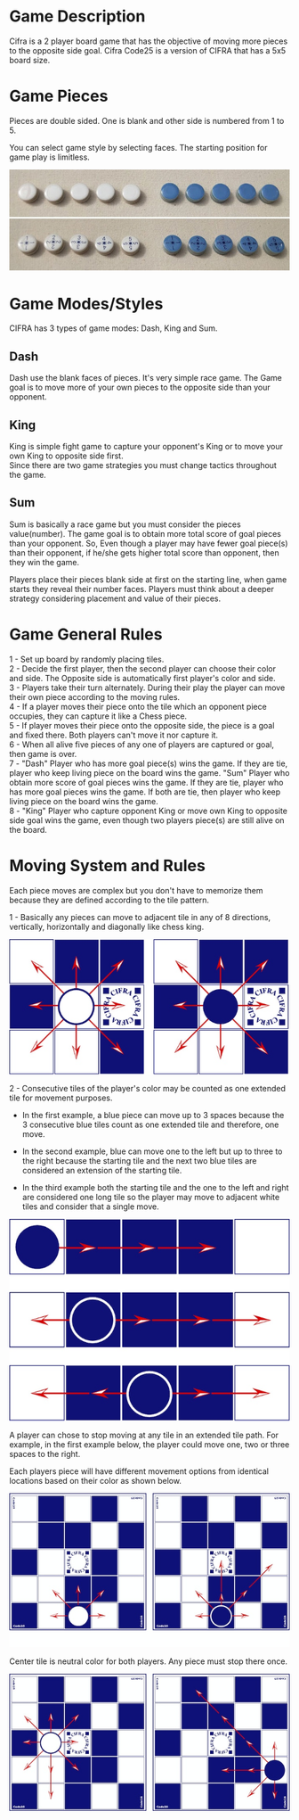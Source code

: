 # Game Description

Cifra is a 2 player board game that has the objective of moving more pieces to the opposite side goal.
Cifra Code25 is a version of CIFRA that has a 5x5 board size.

# Game Pieces

Pieces are double sided. One is blank and other side is numbered from 1 to 5.

You can select game style by selecting faces.  The starting position for game play is limitless.

![Game Pieces](https://github.com/gabrieltmjr/FEUP-AI-Project-1/blob/main/docs/img/pieces.jpg)

# Game Modes/Styles

CIFRA has 3 types of game modes: Dash, King and Sum.

## Dash

Dash use the blank faces of pieces. 
It's very simple race game. The Game goal is to move more of your own pieces to the opposite side than your opponent. 

## King

King is simple fight game to capture your opponent's King or to move your own King to opposite side first.  
Since there are two game strategies you must change tactics throughout the game.

## Sum

Sum is basically a race game but you must consider the pieces value(number). The game goal is to obtain more total score of goal pieces than your opponent. So, Even though a player may have fewer goal piece(s) than their opponent, if he/she gets higher total score than opponent, then they win the game.

Players place their pieces blank side at first on the starting line, when game starts they reveal their number faces. Players must think about a deeper strategy considering placement and value of their pieces.

# Game General Rules

1 - Set up board by randomly placing tiles. <br>
2 - Decide the first player, then the second player can choose their color and side. The Opposite side is automatically first player's color and side.<br>
3 - Players take their turn alternately.  During their play the player can move their own piece according to the moving rules.<br>
4 - If a player moves their piece onto the tile which an opponent piece occupies, they can capture it like a Chess piece.<br>
5 - If player moves their piece onto the opposite side, the piece is a goal and fixed there. Both players can't move it nor capture it.<br>
6 - When all alive five pieces of any one of players are captured or goal, then game is over.  <br>
7 - "Dash" Player who has more goal piece(s) wins the game. If they are tie, player who keep living piece on the board wins the game. "Sum" Player who obtain more score of goal pieces wins the game. If they are tie, player who has more goal pieces wins the game. If both are tie, then player who keep living piece on the board wins the game.<br>
8 - "King" Player who capture opponent King or move own King to opposite side goal wins the game, even though two players piece(s) are still alive on the board.<br>

# Moving System and Rules

Each piece moves are complex but you don't have to memorize them because they are defined according to the tile pattern.

1 - Basically any pieces can move to adjacent tile in any of 8 directions, vertically, horizontally and diagonally like chess king.

![Simple Movement Example](https://github.com/gabrieltmjr/FEUP-AI-Project-1/blob/main/docs/img/simple-movement-example.jpg)

2 - Consecutive tiles of the player's color may be counted as one extended tile for movement purposes.  

- In the first example, a blue piece can move up to 3 spaces because the 3 consecutive blue tiles count as one extended tile and therefore, one move.

- In the second example, blue can move one to the left but up to three to the right because the starting tile and the next two blue tiles are considered an extension of the starting tile.

- In the third example both the starting tile and the one to the left and right are considered one long tile so the player may move to adjacent white tiles and consider that a single move.

![Extended Movement Example](https://github.com/gabrieltmjr/FEUP-AI-Project-1/blob/main/docs/img/extended-movement-examples.jpg)

A player can chose to stop moving at any tile in an extended tile path.  For example, in the first example below, the player could move one, two or three spaces to the right.

Each players piece will have different movement options from identical locations based on their color as shown below.

![Different Movement Example](https://github.com/gabrieltmjr/FEUP-AI-Project-1/blob/main/docs/img/different-movement-examples.jpg)

Center tile is neutral color for both players. Any piece must stop there once.

![Central Tile Movement Example](https://github.com/gabrieltmjr/FEUP-AI-Project-1/blob/main/docs/img/central-tile-movement-examples.jpg)

